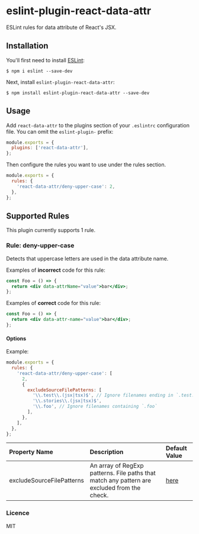 # eslint-plugin-react-data-attr

ESLint rules for data attribute of React's JSX.

## Installation

You'll first need to install [ESLint](http://eslint.org):

```
$ npm i eslint --save-dev
```

Next, install `eslint-plugin-react-data-attr`:

```
$ npm install eslint-plugin-react-data-attr --save-dev
```

## Usage

Add `react-data-attr` to the plugins section of your `.eslintrc` configuration file. You can omit the `eslint-plugin-` prefix:

```javascript
module.exports = {
  plugins: ['react-data-attr'],
};
```

Then configure the rules you want to use under the rules section.

```javascript
module.exports = {
  rules: {
    'react-data-attr/deny-upper-case': 2,
  },
};
```

## Supported Rules

This plugin currently supports 1 rule.

### Rule: deny-upper-case

Detects that uppercase letters are used in the data attribute name.

Examples of **incorrect** code for this rule:

```jsx
const Foo = () => {
  return <div data-attrName="value">bar</div>;
};
```

Examples of **correct** code for this rule:

```jsx
const Foo = () => {
  return <div data-attr-name="value">bar</div>;
};
```

#### Options

Example:

```javascript
module.exports = {
  rules: {
    'react-data-attr/deny-upper-case': [
      2,
      {
        excludeSourceFilePatterns: [
          '\\.test\\.(jsx|tsx)$', // Ignore filenames ending in `.test.jsx` or `.test.tsx`
          '\\.stories\\.(jsx|tsx)$',
          '\\.foo', // Ignore filenames containing `.foo`
        ],
      },
    ],
  },
};
```

| Property Name             | Description                                                                                 | Default Value                                                                                                      |
| :------------------------ | :------------------------------------------------------------------------------------------ | :----------------------------------------------------------------------------------------------------------------- |
| excludeSourceFilePatterns | An array of RegExp patterns. File paths that match any pattern are excluded from the check. | [here](https://github.com/recruit-tech/eslint-plugin-react-data-attr/blob/main/lib/rules/denyUpperCase.ts#L11-L14) |

### Licence

MIT
